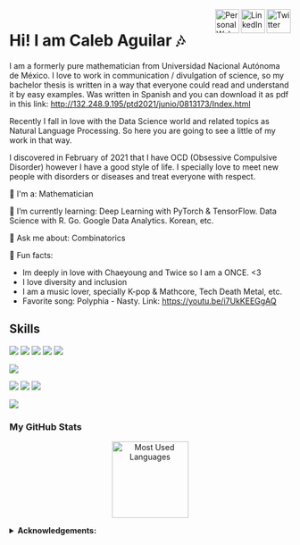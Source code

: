 <a href="https://twitter.com/CalebAguilar10" target="_blank" rel="nofollow">
  <img align="right" alt="Twitter" width="43px" src="https://image.flaticon.com/icons/png/512/733/733579.png" /></a>
<a href="https://www.linkedin.com/in/proggleb/" target="_blank" rel="nofollow">
  <img align="right" alt="LinkedIn" width="43px" src="https://image.flaticon.com/icons/png/512/174/174857.png" /></a>
<a href="https://proggleb.github.io" target="_blank" rel="nofollow">
  <img align="right" alt="Personal Website" width="43px" src="https://image.flaticon.com/icons/png/512/975/975645.png" /></a>

# Hi! I am Caleb Aguilar :notes:

I am a formerly pure mathematician from Universidad Nacional Autónoma de México. I love to work in communication / divulgation of science, so my bachelor thesis is written in a way that everyone could read and understand it by easy examples. Was written in Spanish and you can download it as pdf in this link: http://132.248.9.195/ptd2021/junio/0813173/Index.html

Recently I fall in love with the Data Science world and related topics as Natural Language Processing. So here you are going to see a little of my work in that way.

I discovered in February of 2021 that I have OCD (Obsessive Compulsive Disorder) however I have a good style of life. I specially love to meet new people with disorders or diseases and treat everyone with respect.

:closed_book: I'm a: Mathematician

🌱 I’m currently learning: Deep Learning with PyTorch & TensorFlow. Data Science with R. Go. Google Data Analytics. Korean, etc.

💬 Ask me about: Combinatorics

:dress: Fun facts: 

  - Im deeply in love with Chaeyoung and Twice so I am a ONCE. <3 
  - I love diversity and inclusion
  - I am a music lover, specially K-pop & Mathcore, Tech Death Metal, etc.
  - Favorite song: Polyphia - Nasty. Link: https://youtu.be/i7UkKEEGgAQ
  
## Skills
![](https://img.shields.io/badge/Python-Python3-informational?&style=flat&logo=python&logoColor=white&color=00cccc)
![](https://img.shields.io/badge/Python-NumPy-informational?style=flat&logo=numpy&logoColor=white&color=00cccc)
![](https://img.shields.io/badge/Python-Pandas-informational?style=flat&logo=pandas&logoColor=white&color=00cccc)
![](https://img.shields.io/badge/Python-Matplotlib-informational?style=flat&logo=python&logoColor=white&color=00cccc)
![](https://img.shields.io/badge/Python-Seaborn-informational?style=flat&logo=python&logoColor=white&color=00cccc)

![](https://img.shields.io/badge/Data-PostgreSQL-informational?style=flat&logo=postgreSQL&logoColor=white&color=00cccc)

![](https://img.shields.io/badge/VCS-Git-informational?style=flat&logo=git&logoColor=white&color=00cccc)
![](https://img.shields.io/badge/IDE-Visual-code-studio-informational?style=flat&logo=visualcodestudio&logoColor=white&color=00cccc)
![](https://img.shields.io/badge/IDE-Jupyter--Notebook-informational?style=flat&logo=Jupyter&logoColor=white&color=00cccc)

![](https://img.shields.io/badge/AWS-S3-informational?style=flat&logo=Amazon-AWS&logoColor=white&color=00cccc)

### My GitHub Stats
<!-- Themes: https://github.com/anuraghazra/github-readme-stats/blob/master/themes/README.md -->
<p align="center"> 
  <img height="137px" src= "https://github-readme-stats.vercel.app/api/top-langs/?username=proggleb&layout=compact&theme=react&langs_count=6" alt="Most Used Languages" >
</p>

<details close>
 <summary> <b>Acknowledgements:</b> </summary>
  
  - [Skills badges](https://shields.io/)
  - [GitHub Stats](https://github.com/anuraghazra/github-readme-stats)
  
</details>
<!--
**Proggleb/Proggleb** is a ✨ _special_ ✨ repository because its `README.md` (this file) appears on your GitHub profile.
-->
